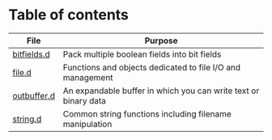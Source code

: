 # Table of contents

| File                                                                               | Purpose                                                         |
|------------------------------------------------------------------------------------|-----------------------------------------------------------------|
| [bitfields.d](https://github.com/dlang/dmd/blob/master/compiler/src/dmd/common/bitfields.d) | Pack multiple boolean fields into bit fields                    |
| [file.d](https://github.com/dlang/dmd/blob/master/compiler/src/dmd/common/file.d)           | Functions and objects dedicated to file I/O and management      |
| [outbuffer.d](https://github.com/dlang/dmd/blob/master/compiler/src/dmd/common/outbuffer.d) | An expandable buffer in which you can write text or binary data |
| [string.d](https://github.com/dlang/dmd/blob/master/compiler/src/dmd/common/string.d)       | Common string functions including filename manipulation         |
